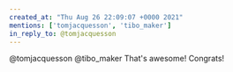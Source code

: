```yaml
---
created_at: "Thu Aug 26 22:09:07 +0000 2021"
mentions: ['tomjacquesson', 'tibo_maker']
in_reply_to: @tomjacquesson
---
```


@tomjacquesson @tibo_maker That's awesome! Congrats!